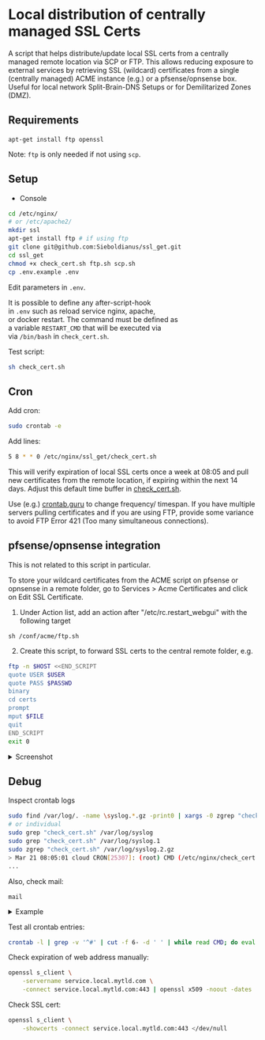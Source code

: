 # Local distribution of centrally managed SSL Certs

A script that helps distribute/update local SSL certs from a centrally
managed remote location via SCP or FTP. This allows reducing exposure
to external services by retrieving SSL (wildcard) certificates from a single
(centrally managed) ACME instance (e.g.) or a pfsense/opnsense box. Useful
for local network Split-Brain-DNS Setups or for Demilitarized Zones (DMZ).

## Requirements

```
apt-get install ftp openssl
```

Note: `ftp` is only needed if not using `scp`.

## Setup


- Console

```sh
cd /etc/nginx/
# or /etc/apache2/
mkdir ssl
apt-get install ftp # if using ftp
git clone git@github.com:Sieboldianus/ssl_get.git
cd ssl_get
chmod +x check_cert.sh ftp.sh scp.sh
cp .env.example .env
```

Edit parameters in `.env`.

It is possible to define any after-script-hook  
in `.env` such as reload service nginx, apache,  
or docker restart. The command must be defined as  
a variable `RESTART_CMD` that will be executed via  
via `/bin/bash` in `check_cert.sh`.  

Test script:
```sh
sh check_cert.sh
```

## Cron


Add cron:
```sh
sudo crontab -e
```

Add lines:
```sh
5 8 * * 0 /etc/nginx/ssl_get/check_cert.sh
```

This will verify expiration of local SSL certs once a week at 08:05
and pull new certificates from the remote location, if expiring 
within the next 14 days. Adjust this default time buffer in [check_cert.sh](check_cert.sh).

Use (e.g.) [crontab.guru](https://crontab.guru/#5_8_*_*_*) to change
frequency/ timespan. If you have multiple servers pulling certificates
and if you are using FTP, provide some variance to avoid FTP Error 421 
(Too many simultaneous connections).

## pfsense/opnsense integration

This is not related to this script in particular.

To store your wildcard certificates from the ACME script on pfsense or 
opnsense in a remote folder, go to Services > Acme Certificates and click 
on Edit SSL Certificate.

1. Under Action list, add an action after "/etc/rc.restart_webgui" with the 
following target
```
sh /conf/acme/ftp.sh
```
2. Create this script, to forward SSL certs to the central remote folder, e.g.
```sh
ftp -n $HOST <<END_SCRIPT
quote USER $USER
quote PASS $PASSWD
binary
cd certs
prompt
mput $FILE
quit
END_SCRIPT
exit 0
```

<details><summary>Screenshot</summary>

![resources/pfsense.png](resources/pfsense.png)

</details>


## Debug

Inspect crontab logs
```sh
sudo find /var/log/. -name \syslog.*.gz -print0 | xargs -0 zgrep "check_cert.sh"
# or individual
sudo grep "check_cert.sh" /var/log/syslog
sudo grep "check_cert.sh" /var/log/syslog.1
sudo zgrep "check_cert.sh" /var/log/syslog.2.gz
> Mar 21 08:05:01 cloud CRON[25307]: (root) CMD (/etc/nginx/check_cert.sh)
...
```

Also, check mail:
```
mail
```

<details><summary>Example</summary>

```output
Message 1:
From root@service  Sun Aug 29 08:05:02 2021
X-Original-To: root
From: root@service (Cron Daemon)
To: root@service
Subject: Cron <root@service> /etc/apache2/ssl_get/check_cert.sh
MIME-Version: 1.0
Content-Type: text/plain; charset=US-ASCII
Content-Transfer-Encoding: 8bit
X-Cron-Env: <SHELL=/bin/sh>
X-Cron-Env: <HOME=/root>
X-Cron-Env: <PATH=/usr/bin:/bin>
X-Cron-Env: <LOGNAME=root>
Date: Sun, 29 Aug 2021 08:05:02 +0200 (CEST)

Checking SSL expiration date of wildcard.local.mytld.com.fullchain..
/etc/apache2/ssl/wildcard.local.mytld.com.fullchain
Expiration date not yet reached (notAfter=Sep  9 00:16:51 2021 GMT)
```

</details>

Test all crontab entries:
```sh
crontab -l | grep -v '^#' | cut -f 6- -d ' ' | while read CMD; do eval $CMD; done
```

Check expiration of web address manually:
```sh
openssl s_client \
    -servername service.local.mytld.com \
    -connect service.local.mytld.com:443 | openssl x509 -noout -dates
```

Check SSL cert:
```sh
openssl s_client \
    -showcerts -connect service.local.mytld.com:443 </dev/null
```